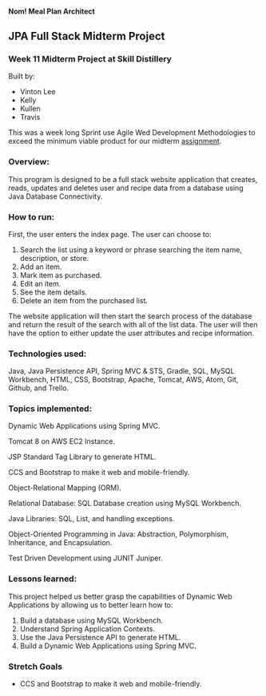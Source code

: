 #### Nom! Meal Plan Architect

## JPA Full Stack Midterm Project

### Week 11 Midterm Project at Skill Distillery

Built by:
* Vinton Lee
* Kelly
* Kullen
* Travis

This was a week long Sprint use Agile Wed Development Methodologies to exceed the minimum viable product for our midterm  [assignment](https://github.com/VentusSynergy/MidtermProject/blob/master/Assignment.md).

### Overview:

This program is designed to be a full stack website application that creates, reads, updates and deletes user and recipe data from a database using Java Database Connectivity.

### How to run:

First, the user enters the index page. The user can choose to:
1. Search the list using a keyword or phrase searching the item name, description, or store.
2. Add an item.
3. Mark item as purchased.
4. Edit an item.
5. See the item details.
6. Delete an item from the purchased list.

The website application will then start the search process of the database and return the result of the search with all of the list data. The user will then have the option to either update the user attributes and recipe information.

### Technologies used:

Java, Java Persistence API, Spring MVC & STS, Gradle, SQL, MySQL Workbench, HTML, CSS, Bootstrap, Apache, Tomcat, AWS, Atom, Git, Github, and Trello.

### Topics implemented:

Dynamic Web Applications using Spring MVC.

Tomcat 8 on AWS EC2 Instance.

JSP Standard Tag Library to generate HTML.

CCS and Bootstrap to make it web and mobile-friendly.

Object-Relational Mapping (ORM).

Relational Database: SQL Database creation using MySQL Workbench.

Java Libraries: SQL, List, and handling exceptions.

Object-Oriented Programming in Java: Abstraction, Polymorphism, Inheritance, and Encapsulation.

Test Driven Development using JUNIT Juniper.

### Lessons learned:

This project helped us better grasp the capabilities of Dynamic Web Applications by allowing us to better learn how to:
1. Build a database using MySQL Workbench.
2. Understand Spring Application Contexts.
3. Use the Java Persistence API to generate HTML.
4. Build a Dynamic Web Applications using Spring MVC.

### Stretch Goals
* CCS and Bootstrap to make it web and mobile-friendly.

